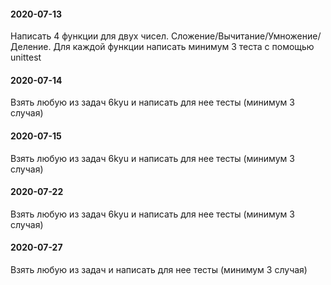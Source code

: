 #### 2020-07-13
Написать 4 функции для двух чисел. 
Сложение/Вычитание/Умножение/Деление.
Для каждой функции написать минимум 3 теста с помощью unittest

#### 2020-07-14
Взять любую из задач 6kyu и написать для нее тесты (минимум 3 случая)

#### 2020-07-15
Взять любую из задач 6kyu и написать для нее тесты (минимум 3 случая)

#### 2020-07-22
Взять любую из задач 6kyu и написать для нее тесты (минимум 3 случая)

#### 2020-07-27
Взять любую из задач и написать для нее тесты (минимум 3 случая)